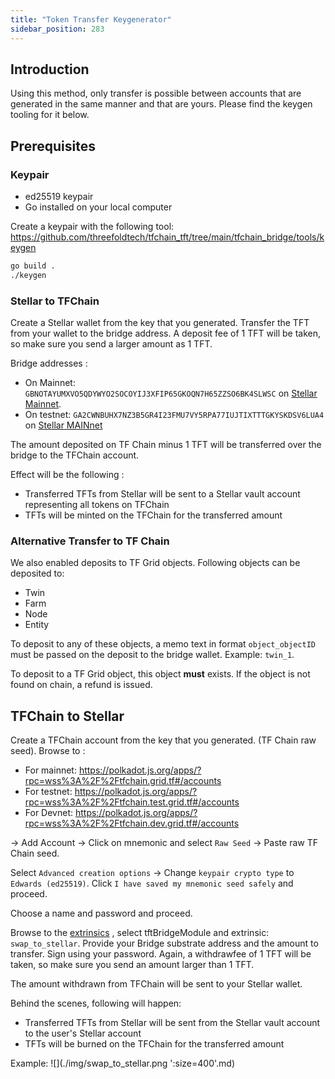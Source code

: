 ```yaml
---
title: "Token Transfer Keygenerator"
sidebar_position: 283
---
```







## Introduction

Using this method, only transfer is possible between accounts that are generated in the same manner and that are yours. Please find the keygen tooling for it below.

## Prerequisites

### Keypair

- ed25519 keypair
- Go installed on your local computer

Create a keypair with the following tool: https://github.com/threefoldtech/tfchain_tft/tree/main/tfchain_bridge/tools/keygen

```sh
go build .
./keygen
```

### Stellar to TFChain

Create a Stellar wallet from the key that you generated.
Transfer the TFT from your wallet to the bridge address. A deposit fee of 1 TFT will be taken, so make sure you send a larger amount as 1 TFT.

Bridge addresses :

- On Mainnet: `GBNOTAYUMXVO5QDYWYO2SOCOYIJ3XFIP65GKOQN7H65ZZSO6BK4SLWSC` on [Stellar Mainnet](https://stellar.expert/explorer/public).
- On testnet: `GA2CWNBUHX7NZ3B5GR4I23FMU7VY5RPA77IUJTIXTTTGKYSKDSV6LUA4` on [Stellar MAINnet](https://stellar.expert/explorer/public)

The amount deposited on TF Chain minus 1 TFT will be transferred over the bridge to the TFChain account.

Effect will be the following :

- Transferred TFTs from Stellar will be sent to a Stellar vault account representing all tokens on TFChain
- TFTs will be minted on the TFChain for the transferred amount

### Alternative Transfer to TF Chain

We also enabled deposits to TF Grid objects. Following objects can be deposited to:

- Twin
- Farm
- Node
- Entity

To deposit to any of these objects, a memo text in format `object_objectID` must be passed on the deposit to the bridge wallet. Example: `twin_1`.

To deposit to a TF Grid object, this object **must** exists. If the object is not found on chain, a refund is issued.

## TFChain to Stellar

Create a TFChain account from the key that you generated. (TF Chain raw seed).
Browse to :

- For mainnet: https://polkadot.js.org/apps/?rpc=wss%3A%2F%2Ftfchain.grid.tf#/accounts
- For testnet: https://polkadot.js.org/apps/?rpc=wss%3A%2F%2Ftfchain.test.grid.tf#/accounts
- For Devnet: https://polkadot.js.org/apps/?rpc=wss%3A%2F%2Ftfchain.dev.grid.tf#/accounts

-\> Add Account -\> Click on mnemonic and select `Raw Seed` -\> Paste raw TF Chain seed.

Select `Advanced creation options` -> Change `keypair crypto type` to `Edwards (ed25519)`. Click `I have saved my mnemonic seed safely` and proceed.

Choose a name and password and proceed.

Browse to the [extrinsics](https://polkadot.js.org/apps/?rpc=wss%3A%2F%2Ftfchain.test.grid.tf#/extrinsics) <!--- or [Devnet](https://polkadot.js.org/apps/?rpc=wss%3A%2F%2Ftfchain.dev.grid.tf#/extrinsics) -->, select tftBridgeModule and extrinsic: `swap_to_stellar`. Provide your Bridge substrate address and the amount to transfer. Sign using your password.
Again, a withdrawfee of 1 TFT will be taken, so make sure you send an amount larger than 1 TFT.

The amount withdrawn from TFChain will be sent to your Stellar wallet.

Behind the scenes, following will happen:

- Transferred TFTs from Stellar will be sent from the Stellar vault account to the user's Stellar account
- TFTs will be burned on the TFChain for the transferred amount

Example: ![](./img/swap_to_stellar.png ':size=400'.md)
